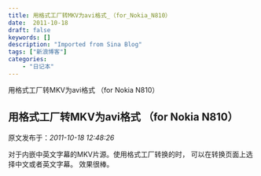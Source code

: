 ```yaml
---
title: 用格式工厂转MKV为avi格式_（for_Nokia_N810）
date:  2011-10-18
draft: false
keywords: []
description: "Imported from Sina Blog"
tags: ["新浪博客"]
categories: 
    - "日记本"
---
```

用格式工厂转MKV为avi格式 （for Nokia N810）
## 用格式工厂转MKV为avi格式 （for Nokia N810）

 原文发布于：*2011-10-18 12:48:26*

对于内嵌中英文字幕的MKV片源。使用格式工厂转换的时， 可以在转换页面上选择中文或者英文字幕。 效果很棒。


